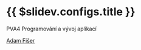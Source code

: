 # {{ $slidev.configs.title }}

<div class="">
    <p class="opacity-75">PVA4 Programování a vývoj aplikací</p>
</div>
<!--
<div class="absolute bottom-10">
    <p class="opacity-75">subtitulek</p>
	<h1>titulek</h1>
</div>
-->

<div class="absolute bottom-10 opacity-75 ">
	<span class="font-700">
		<a href="https://github.com/AdamFiser" target="_blank" class="cursor-pointer !border-none !hover:text-white"><mdi-github /> Adam Fišer</a><br>
	</span>
</div>

<div class="abs-br mr-6 mb-10">
    <span
      @click="$slidev.nav.next"
      class="arrow-container cursor-pointer slidev-icon-btn opacity-50 !border-none !hover:text-white">
    <material-symbols-arrow-forward-ios-rounded />
    </span>
</div>
